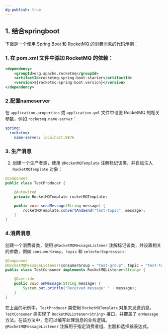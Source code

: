 ```yaml
---
dg-publish: true
---
```

## 1. 结合springboot
  
下面是一个使用 Spring Boot 和 RocketMQ 的消费消息的代码示例：

### 1. 在 pom.xml 文件中添加 RocketMQ 的依赖：
```xml
<dependency>
    <groupId>org.apache.rocketmq</groupId>
    <artifactId>rocketmq-spring-boot-starter</artifactId>
    <version>${rocketmq-spring-boot.version}</version>
</dependency>
```
### 2.配置nameserver
在 `application.properties` 或 `application.yml` 文件中设置 RocketMQ 的相关参数，例如 `rocketmq.name-server`：
```yaml
spring:
  rocketmq:
    name-server: localhost:9876

```
### 3. 生产消息
2.  创建一个生产者类，使用 `@RocketMQTemplate` 注解标记该类，并自动注入 `RocketMQTemplate` 对象：
```java
@Component
public class TestProducer {

    @Autowired
    private RocketMQTemplate rocketMQTemplate;

    public void sendMessage(String message) {
        rocketMQTemplate.convertAndSend("test-topic", message);
    }
}

```

### 4.消费消息
创建一个消费者类，使用 `@RocketMQMessageListener` 注解标记该类，并设置相关的参数，例如 `consumerGroup`、`topic` 和 `selectorExpression`：
```java
@Component
@RocketMQMessageListener(consumerGroup = "test-group", topic = "test-topic", selectorExpression = "*")
public class TestConsumer implements RocketMQListener<String> {

    @Override
    public void onMessage(String message) {
        System.out.println("Received message: " + message);
    }
}

```
在上面的示例中，`TestProducer` 类使用 `RocketMQTemplate` 对象来发送消息。`TestConsumer` 类实现了 `RocketMQListener<String>` 接口，并覆盖了 `onMessage` 方法。在该方法中，您可以编写处理消息的业务逻辑。 `@RocketMQMessageListener` 注解用于指定消费者组、主题和选择器表达式。

